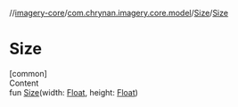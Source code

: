 //[imagery-core](../../../index.md)/[com.chrynan.imagery.core.model](../index.md)/[Size](index.md)/[Size](-size.md)



# Size  
[common]  
Content  
fun [Size](-size.md)(width: [Float](https://kotlinlang.org/api/latest/jvm/stdlib/kotlin/-float/index.html), height: [Float](https://kotlinlang.org/api/latest/jvm/stdlib/kotlin/-float/index.html))  



